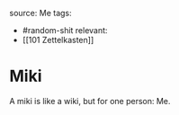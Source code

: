 source: Me
tags:
- #random-shit
relevant:
- [[101 Zettelkasten]]

# Miki

A miki is like a wiki, but for one person: Me.
